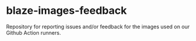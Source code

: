 # blaze-images-feedback

Repository for reporting issues and/or feedback for the images used on our Github Action runners.
